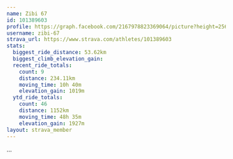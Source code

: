 ```yaml
---
name: Zibi 67
id: 101389603
profile: https://graph.facebook.com/2167978823369064/picture?height=256&width=256
username: zibi-67
strava_url: https://www.strava.com/athletes/101389603
stats:
  biggest_ride_distance: 53.62km
  biggest_climb_elevation_gain: 
  recent_ride_totals:
    count: 9
    distance: 234.11km
    moving_time: 10h 40m
    elevation_gain: 1019m
  ytd_ride_totals:
    count: 46
    distance: 1152km
    moving_time: 48h 35m
    elevation_gain: 1927m
layout: strava_member
--- 
```

...
